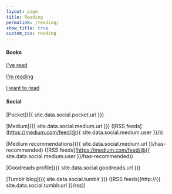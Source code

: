 ```yaml
---
layout: page
title: Reading
permalink: /reading/
show_title: true
custom_css: reading
---
```


#### Books

[I've read](https://www.goodreads.com/review/list/29447794-frank?shelf=read)

[I'm reading](https://www.goodreads.com/review/list/29447794-frank?shelf=currently-reading)

[I want to read](https://www.goodreads.com/review/list/29447794-frank?shelf=to-read)

#### Social

[Pocket]({{ site.data.social.pocket.url }})

[Medium]({{ site.data.social.medium.url }}) ([RSS feeds](https://medium.com/feed/@{{ site.data.social.medium.user }}/))

[Medium recommendations]({{ site.data.social.medium.url }}/has-recommended) ([RSS feeds](https://medium.com/feed/@{{ site.data.social.medium.user }}/has-recommended))

[Goodreads profile]({{ site.data.social.goodreads.url }})

[Tumblr blog]({{ site.data.social.tumblr }}) ([RSS feeds](http://{{ site.data.social.tumblr.url }}/rss))
